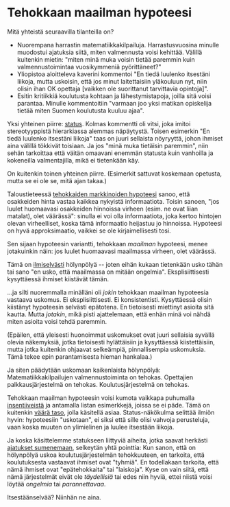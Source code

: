 # Tehokkaan maailman hypoteesi

Mitä yhteistä seuraavilla tilanteilla on?

- Nuorempana harrastin matematiikkakilpailuja. Harrastusvuosina minulle muodostui ajatuksia siitä, miten valmennusta voisi kehittää. Välillä kuitenkin mietin: "miten minä muka voisin tietää paremmin kuin valmennustoimintaa vuosikymmeniä pyörittäneet?"
- Yliopistoa aloitteleva kaverini kommentoi "En tiedä luulenko itsestäni liikoja, mutta uskoisin, että jos minut laitettaisiin yläkouluun nyt, niin olisin ihan OK opettaja [vaikken ole suorittanut tarvittavia opintoja]".
- Esitin kritiikkiä koulutusta kohtaan ja lähestymistapoja, joilla sitä voisi parantaa. Minulle kommentoitiin "varmaan joo yksi matikan opiskelija tietää miten Suomen koulutusta kuuluu ajaa".

Yksi yhteinen piirre: [status](/epi/status). Kolmas kommentti oli vitsi, joka imitoi stereotyyppistä hierarkiassa alemmas näpäytystä. Toisen esimerkin "En tiedä luulenko itsestäni liikoja" taas on juuri sellaista nöyryyttä, johon ihmiset aina välillä tökkivät toisiaan. Ja jos "minä muka tietäisin paremmin", niin sehän tarkoittaa että väitän omaavani enemmän statusta kuin vanhoilla ja kokeneilla valmentajilla, mikä ei tietenkään käy.

On kuitenkin toinen yhteinen piirre. (Esimerkit sattuvat koskemaan opetusta, mutta se ei ole se, mitä ajan takaa.)

Taloustieteessä [tehokkaiden markkinoiden hypoteesi](https://en.wikipedia.org/wiki/Efficient-market_hypothesis) sanoo, että osakkeiden hinta vastaa kaikkea nykyistä informaatiota. Toisin sanoen, "jos luulet huomaavasi osakkeiden hinnoissa virheen (esim. ne ovat liian matalat), olet väärässä": sinulla ei voi olla informaatiota, joka kertoo hintojen olevan virheelliset, koska tämä informaatio heijastuu jo hinnoissa. Hypoteesi on hyvä approksimaatio, vaikkei se ole kirjaimellisesti tosi.

Sen sijaan hypoteesin variantti, tehokkaan *maailman* hypoteesi, menee jotakuinkin näin: jos luulet huomaavasi maailmassa virheen, olet väärässä.

Tämä on [ilmiselvästi](/epi/ilmeiset_ohjeet) hölynpölyä -- joten eihän kukaan tietenkään usko tähän tai sano "en usko, että maailmassa on mitään ongelmia". Eksplisiittisesti kysyttäessä ihmiset kiistävät tämän.

...ja silti nuoremmalla minälläni oli *jokin* tehokkaan maailman hypoteesia vastaava uskomus. Ei eksplisiittisesti. Ei konsistentisti. Kysyttäessä olisin kiistänyt hypoteesin selvästi epätotena. En tietoisesti miettinyt asioita sitä kautta. Mutta *jotakin*, mikä pisti ajattelemaan, että enhän minä voi nähdä miten asioita voisi tehdä paremmin.

(Epäilen, että yleisesti huonoimmat uskomukset ovat juuri sellaisia syvällä olevia näkemyksiä, jotka tietoisesti hylättäisiin ja kysyttäessä kiistettäisiin, mutta jotka kuitenkin ohjaavat selkeämpiä, pinnallisempia uskomuksia. Tämä tekee epin parantamisesta hieman hankalaa.)

Ja siten päädytään uskomaan kaikenlaista hölynpölyä: Matematiikkakilpailujen valmennustoiminta on tehokas. Opettajien palkkausjärjestelmä on tehokas. Koulutusjärjestelmä on tehokas.

Tehokkaan maailman hypoteesin voisi kumota vaikkapa puhumalla [insentiiveistä](/epi/insentiivit) ja antamalla listan esimerkkejä, joissa se ei päde. Tämä on kuitenkin [väärä taso](/epi/miksi_uskot), jolla käsitellä asiaa. Status-näkökulma selittää ilmiön hyvin: hypoteesiin "uskotaan", ei siksi että sille olisi vahvoja perusteluja, vaan koska muuten on ylimielinen ja luulee itsestään liikoja.

Ja koska käsittelemme statukseen liittyviä aiheita, jotka saavat herkästi [ajatukset sumenemaan](/epi/sumuiset_ajatukset), selkeytän yhtä pointtia: Kun sanon, että on hölynpölyä uskoa koulutusjärjestelmän tehokkuuteen, en tarkoita, että koulutuksesta vastaavat ihmiset ovat "tyhmiä". En todellakaan tarkoita, että nämä ihmiset ovat "epätehokkaita" tai "laiskoja". Kyse on vain siitä, että nämä järjestelmät eivät ole *täydellisiä* tai edes niin hyviä, ettei niistä voisi löytää *ongelmia* tai *parannettavaa*.

Itsestäänselvää? Niinhän ne aina.
